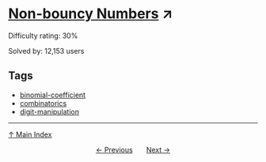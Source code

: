 # [Non-bouncy Numbers](https://projecteuler.net/problem=113) ↗️

Difficulty rating: 30%

Solved by: 12,153 users
## Tags

- [binomial-coefficient](../tags/binomial-coefficient.md)
- [combinatorics](../tags/combinatorics.md)
- [digit-manipulation](../tags/digit-manipulation.md)



---

[↑ Main Index](../README.md)


<div align=center><a href='112.md'>← Previous</a> &nbsp;&nbsp; &nbsp;&nbsp;  <a href='114.md'>Next →</a></div>

